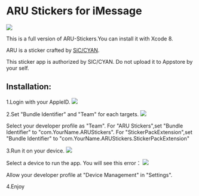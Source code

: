 # ARU Stickers for iMessage
![](http://ww3.sinaimg.cn/large/801b780ajw1f7y2edry6tj20sg0sg3zo.jpg)

This is a full version of ARU-Stickers.You can install it with Xcode 8.

ARU is a sticker crafted by [SiC/CYAN](http://weibo.com/silenthiker).

This sticker app is authorized by SIC/CYAN. Do not upload it to Appstore by your self.

## Installation:
1.Login with your AppleID.
![](http://ww1.sinaimg.cn/large/801b780ajw1f87bc0d6huj21bw10sdln.jpg)

2.Set "Bundle Identifier" and "Team" for each targets.
![](http://ww3.sinaimg.cn/large/801b780ajw1f87bk35ee9j20qi0d076z.jpg)

Select your developer profile as "Team".
For "ARU Stickers",set "Bundle Identifier" to "com.YourName.ARUStickers".
For "StickerPackExtension",set "Bundle Identifier" to "com.YourName.ARUStickers.StickerPackExtension"

3.Run it on your device.
![](http://ww4.sinaimg.cn/large/801b780ajw1f87bqmmretj20ji066dh3.jpg)

Select a device to run the app.
You will see this error：
![](http://ww1.sinaimg.cn/large/801b780ajw1f87byv3v9rj20w20gkdgx.jpg)

Allow your developer profile at "Device Management" in "Settings".

4.Enjoy


